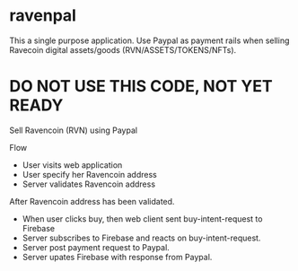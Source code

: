 # ravenpal

This a single purpose application.
Use Paypal as payment rails when selling Ravecoin digital assets/goods (RVN/ASSETS/TOKENS/NFTs).


# DO NOT USE THIS CODE, NOT YET READY
Sell Ravencoin (RVN) using Paypal



Flow

- User visits web application 
- User specify her Ravencoin address
- Server validates Ravencoin address

After Ravencoin address has been validated.

- When user clicks buy, then web client sent buy-intent-request to Firebase 
- Server subscribes to Firebase and reacts on buy-intent-request.
- Server post payment request to Paypal.
- Server upates Firebase with response from Paypal.


